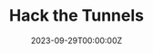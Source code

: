 ---
display_title: "Hack the Tunnels"
title: "Hack the Tunnels"
date: 2023-09-29T00:00:00Z
draft: false
layout: event
poster: "images/event_posters/2023-2024/hack_the_tunnels.jpg"
poster_cover: "contain"
poster_position: "center"
short_description: "Join us for our beginner friendly hackathon."
start_time: "10:00 AM - 6:00 PM EST"
location: "Register"
location_link: "/hackthetunnels/"
background: "images/orientation2018-min.jpeg"
publishdate: 2023-09-04
---